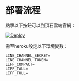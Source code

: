 # 部署流程

<!-- 點擊以下按鈕一鍵部署至 heroku： -->
點擊以下按鈕可以到頂石雲端官網：

<!-- [![Deploy](https://www.herokucdn.com/deploy/button.svg)](https://heroku.com/deploy) -->
[![Deploy](https://user-images.strikinglycdn.com/res/hrscywv4p/image/upload/c_limit,fl_lossy,h_300,w_300,f_auto,q_auto/1487003/397335_995431.png)](https://www.cs-firecloud.com.tw/)

需至heroku設定以下環境變數：


```
LINE_CHANNEL_SECRET=
LINE_CHANNEL_TOKEN=
LIFF_COMPACT=
LIFF_TALL=
LIFF_FULL=
```

